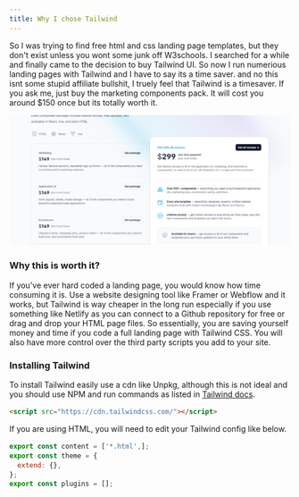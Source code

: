```yaml
---
title: Why I chose Tailwind
---
```


So I was trying to find free html and css landing page templates, but they don't exist unless you wont some junk off W3schools. I searched for a while and finally came to the decision to buy Tailwind UI. So now I run numerious landing pages with Tailwind and I have to say its a time saver. and no this isnt some stupid affiliate bullshit, I truely feel that Tailwind is a timesaver. If you ask me, just buy the marketing components pack. It will cost you around $150 once but its totally worth it.

![](/media/tailwind-graphic-blog.png)

### Why this is worth it?


If you've ever hard coded a landing page, you would know how time consuming it is. Use a website designing tool like Framer or Webflow and it works, but Tailwind is way cheaper in the long run especially if you use something like Netlify as you can connect to a Github repository for free or drag and drop your HTML page files. So essentially, you are saving yourself money and time if you code a full landing page with Tailwind CSS. You will also have more control over the third party scripts you add to your site.

### &#xA;Installing Tailwind


To install Tailwind easily use a cdn like Unpkg, although this is not ideal and you should use NPM and run commands as listed in [Tailwind docs](https://tailwindcss.com/docs/installation).




```html
<script src="https://cdn.tailwindcss.com/"></script>
```

If you are using HTML, you will need to edit your Tailwind config like below.




```javascript
export const content = ['*.html',];
export const theme = {
  extend: {},
};
export const plugins = [];
```
